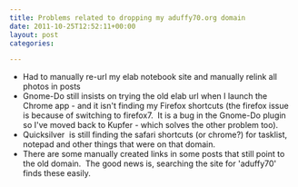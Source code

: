 ```yaml
---
title: Problems related to dropping my aduffy70.org domain
date: 2011-10-25T12:52:11+00:00
layout: post
categories:

---
```

  * Had to manually re-url my elab notebook site and manually relink all photos in posts
  * Gnome-Do still insists on trying the old elab url when I launch the Chrome app - and it isn't finding my Firefox shortcuts (the firefox issue is because of switching to firefox7.  It is a bug in the Gnome-Do plugin so I've moved back to Kupfer - which solves the other problem too).
  * Quicksilver  is still finding the safari shortcuts (or chrome?) for tasklist, notepad and other things that were on that domain.
  * There are some manually created links in some posts that still point to the old domain.  The good news is, searching the site for 'aduffy70' finds these easily.
